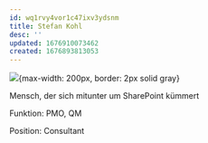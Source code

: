 ```yaml
---
id: wq1rvy4vor1c47ixv3ydsnm
title: Stefan Kohl
desc: ''
updated: 1676910073462
created: 1676893813053
---
```

![](/assets/images/2023-02-20-12-51-31.png){max-width: 200px, border: 2px solid gray}

Mensch, der sich mitunter um SharePoint kümmert

Funktion: PMO, QM

Position: Consultant